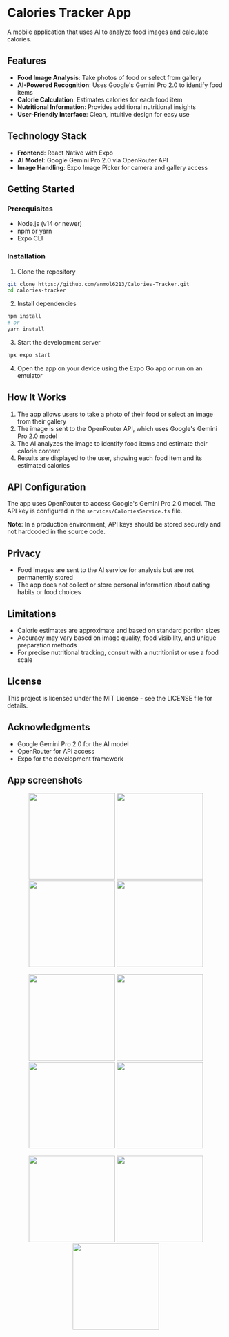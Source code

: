 # Calories Tracker App

A mobile application that uses AI to analyze food images and calculate calories.
 
## Features

- **Food Image Analysis**: Take photos of food or select from gallery
- **AI-Powered Recognition**: Uses Google's Gemini Pro 2.0 to identify food items
- **Calorie Calculation**: Estimates calories for each food item
- **Nutritional Information**: Provides additional nutritional insights
- **User-Friendly Interface**: Clean, intuitive design for easy use

## Technology Stack

- **Frontend**: React Native with Expo
- **AI Model**: Google Gemini Pro 2.0 via OpenRouter API
- **Image Handling**: Expo Image Picker for camera and gallery access

## Getting Started

### Prerequisites

- Node.js (v14 or newer)
- npm or yarn
- Expo CLI

### Installation

1. Clone the repository
```bash
git clone https://github.com/anmol6213/Calories-Tracker.git
cd calories-tracker
```

2. Install dependencies
```bash
npm install
# or
yarn install
```

3. Start the development server
```bash
npx expo start
```

4. Open the app on your device using the Expo Go app or run on an emulator

## How It Works

1. The app allows users to take a photo of their food or select an image from their gallery
2. The image is sent to the OpenRouter API, which uses Google's Gemini Pro 2.0 model
3. The AI analyzes the image to identify food items and estimate their calorie content
4. Results are displayed to the user, showing each food item and its estimated calories

## API Configuration

The app uses OpenRouter to access Google's Gemini Pro 2.0 model. The API key is configured in the `services/CaloriesService.ts` file.

**Note**: In a production environment, API keys should be stored securely and not hardcoded in the source code.

## Privacy

- Food images are sent to the AI service for analysis but are not permanently stored
- The app does not collect or store personal information about eating habits or food choices

## Limitations

- Calorie estimates are approximate and based on standard portion sizes
- Accuracy may vary based on image quality, food visibility, and unique preparation methods
- For precise nutritional tracking, consult with a nutritionist or use a food scale

## License

This project is licensed under the MIT License - see the LICENSE file for details.

## Acknowledgments

- Google Gemini Pro 2.0 for the AI model
- OpenRouter for API access
- Expo for the development framework

## App screenshots

<p align="center">
  <img src="https://github.com/user-attachments/assets/459ee355-2aef-4882-aac3-70d80999a595" width="200">
  <img src="https://github.com/user-attachments/assets/87494658-eee8-444f-98ba-c2b44de6ccf0" width="200">
  <img src="https://github.com/user-attachments/assets/9d0df095-8872-4637-8113-852759d65776" width="200">
  <img src="https://github.com/user-attachments/assets/481f2643-d7e3-46ce-978d-36afe9d526b6" width="200">
</p>

<p align="center">
  <img src="https://github.com/user-attachments/assets/a9d8a9b4-5476-4e65-b962-a58127b38191" width="200">
  <img src="https://github.com/user-attachments/assets/35adfb09-5586-4acc-8e97-ccefbc32f424" width="200">
  <img src="https://github.com/user-attachments/assets/28cf63f8-3b23-4688-b4a9-54a2ec4f6b1a" width="200">
  <img src="https://github.com/user-attachments/assets/cad2ad58-9d07-4e6b-9f15-8a4ec6bb289d" width="200">
</p>

<p align="center">
  <img src="https://github.com/user-attachments/assets/7058a9f6-66f5-4e34-aee9-6e641379cac2" width="200">
  <img src="https://github.com/user-attachments/assets/a5215fb6-f3b5-4fa6-8939-fbdbe069877b" width="200">
  <img src="https://github.com/user-attachments/assets/660d569c-f5c2-4e6e-8040-77798ba82b9e" width="200">
</p>
